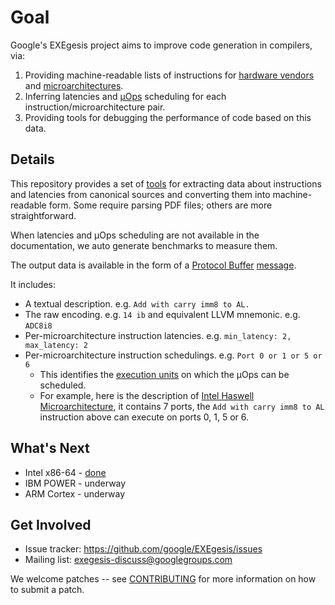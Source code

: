 

# Goal

Google's EXEgesis project aims to improve code generation in compilers, via:

1.  Providing machine-readable lists of instructions for [hardware
    vendors](https://en.wikipedia.org/wiki/List_of_computer_hardware_manufacturers#Central_processing_units_.28CPUs.29)
    and [microarchitectures](https://en.wikipedia.org/wiki/Microarchitecture).
2.  Inferring latencies and
    [µOps](https://en.wikipedia.org/wiki/Micro-operation) scheduling for each
    instruction/microarchitecture pair.
3.  Providing tools for debugging the performance of code based on this data.

## Details

This repository provides a set of [tools](exegesis/tools/README.md) for
extracting data about instructions and latencies from canonical sources and
converting them into machine-readable form. Some require parsing PDF files;
others are more straightforward.

When latencies and µOps scheduling are not available in the documentation, we
auto generate benchmarks to measure them.

The output data is available in the form of a [Protocol
Buffer](https://developers.google.com/protocol-buffers/)
[message](exegesis/proto/microarchitecture.proto).

It includes:

-   A textual description. e.g. `Add with carry imm8 to AL.`
-   The raw encoding. e.g. `14 ib` and equivalent LLVM mnemonic. e.g. `ADC8i8`
-   Per-microarchitecture instruction latencies. e.g. `min_latency: 2,
    max_latency: 2`
-   Per-microarchitecture instruction schedulings. e.g. `Port 0 or 1 or 5 or 6`
    -   This identifies the [execution
        units](https://en.wikipedia.org/wiki/Execution_unit) on which the µOps
        can be scheduled.
    -   For example, here is the description of [Intel Haswell
        Microarchitecture](https://en.wikichip.org/wiki/intel/microarchitectures/haswell#Block_Diagram),
        it contains 7 ports, the `Add with carry imm8 to AL` instruction above
        can execute on ports 0, 1, 5 or 6.

## What's Next

-   Intel x86-64 - [done](exegesis/x86/pdf/README.md)
-   IBM POWER - underway
-   ARM Cortex - underway

## Get Involved

*   Issue tracker: https://github.com/google/EXEgesis/issues
*   Mailing list: <exegesis-discuss@googlegroups.com>

We welcome patches -- see [CONTRIBUTING](CONTRIBUTING) for more information on
how to submit a patch.

